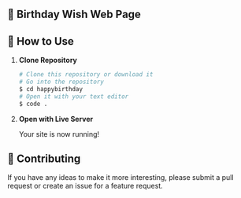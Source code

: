 ## 🎉 Birthday Wish Web Page

## 🚀 How to Use   

1.  **Clone Repository**

    ```bash
    # Clone this repository or download it
    # Go into the repository
    $ cd happybirthday
    # Open it with your text editor
    $ code .
    ```

2. **Open with Live Server**

    Your site is now running!

## 📝 Contributing

If you have any ideas to make it more interesting, please submit a pull request or create an issue for a feature request.